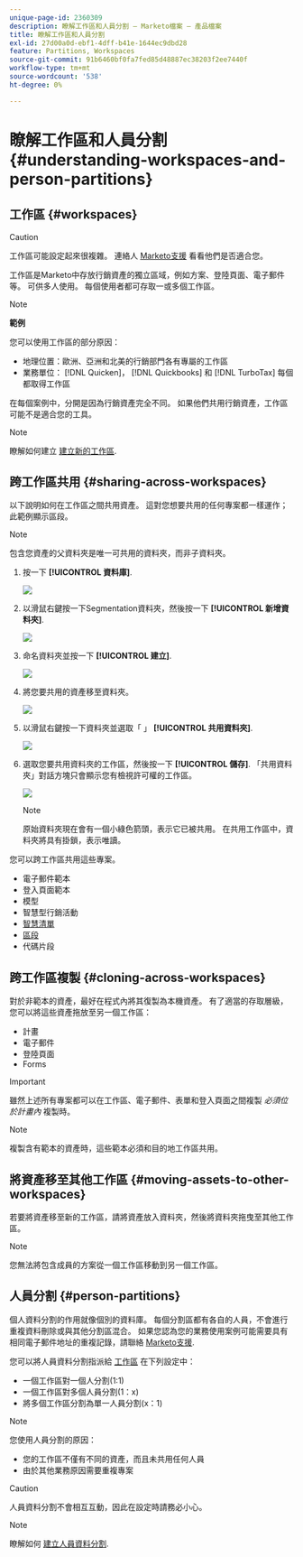 ```yaml
---
unique-page-id: 2360309
description: 瞭解工作區和人員分割 — Marketo檔案 — 產品檔案
title: 瞭解工作區和人員分割
exl-id: 27d00a0d-ebf1-4dff-b41e-1644ec9dbd28
feature: Partitions, Workspaces
source-git-commit: 91b6460bf0fa7fed85d48887ec38203f2ee7440f
workflow-type: tm+mt
source-wordcount: '538'
ht-degree: 0%

---
```


# 瞭解工作區和人員分割 {#understanding-workspaces-and-person-partitions}

## 工作區 {#workspaces}

>[!CAUTION]
>
>工作區可能設定起來很複雜。 連絡人 [Marketo支援](https://nation.marketo.com/t5/Support/ct-p/Support) 看看他們是否適合您。

工作區是Marketo中存放行銷資產的獨立區域，例如方案、登陸頁面、電子郵件等。 可供多人使用。 每個使用者都可存取一或多個工作區。

>[!NOTE]
>
>**範例**
>
>您可以使用工作區的部分原因：
>
>* 地理位置：歐洲、亞洲和北美的行銷部門各有專屬的工作區
>* 業務單位： [!DNL Quicken]， [!DNL Quickbooks] 和 [!DNL TurboTax] 每個都取得工作區
>
>在每個案例中，分開是因為行銷資產完全不同。 如果他們共用行銷資產，工作區可能不是適合您的工具。

>[!NOTE]
>
>瞭解如何建立 [建立新的工作區](/help/marketo/product-docs/administration/workspaces-and-person-partitions/create-a-new-workspace.md).

## 跨工作區共用 {#sharing-across-workspaces}

以下說明如何在工作區之間共用資產。 這對您想要共用的任何專案都一樣運作；此範例顯示區段。

>[!NOTE]
>
>包含您資產的父資料夾是唯一可共用的資料夾，而非子資料夾。

1. 按一下 **[!UICONTROL 資料庫]**.

   ![](assets/understanding-workspaces-and-person-partitions-1.png)

1. 以滑鼠右鍵按一下Segmentation資料夾，然後按一下 **[!UICONTROL 新增資料夾]**.

   ![](assets/understanding-workspaces-and-person-partitions-2.png)

1. 命名資料夾並按一下 **[!UICONTROL 建立]**.

   ![](assets/understanding-workspaces-and-person-partitions-3.png)

1. 將您要共用的資產移至資料夾。

   ![](assets/understanding-workspaces-and-person-partitions-4.png)

1. 以滑鼠右鍵按一下資料夾並選取「 」 **[!UICONTROL 共用資料夾]**.

   ![](assets/understanding-workspaces-and-person-partitions-5.png)

1. 選取您要共用資料夾的工作區，然後按一下 **[!UICONTROL 儲存]**. 「共用資料夾」對話方塊只會顯示您有檢視許可權的工作區。

   ![](assets/understanding-workspaces-and-person-partitions-6.png)

   >[!NOTE]
   >
   >原始資料夾現在會有一個小綠色箭頭，表示它已被共用。 在共用工作區中，資料夾將具有掛鎖，表示唯讀。

您可以跨工作區共用這些專案。

* 電子郵件範本
* 登入頁面範本
* 模型
* 智慧型行銷活動
* [智慧清單](/help/marketo/product-docs/core-marketo-concepts/smart-lists-and-static-lists/using-smart-lists/reference-a-list-or-smart-list-across-workspaces.md)
* [區段](/help/marketo/product-docs/administration/workspaces-and-person-partitions/share-segmentations-across-workspaces-and-partitions.md)
* 代碼片段

## 跨工作區複製 {#cloning-across-workspaces}

對於非範本的資產，最好在程式內將其復製為本機資產。 有了適當的存取層級，您可以將這些資產拖放至另一個工作區：

* 計畫
* 電子郵件
* 登陸頁面
* Forms

>[!IMPORTANT]
>
>雖然上述所有專案都可以在工作區、電子郵件、表單和登入頁面之間複製 _必須位於計畫內_ 複製時。

>[!NOTE]
>
>複製含有範本的資產時，這些範本必須和目的地工作區共用。

## 將資產移至其他工作區 {#moving-assets-to-other-workspaces}

若要將資產移至新的工作區，請將資產放入資料夾，然後將資料夾拖曳至其他工作區。

>[!NOTE]
>
>您無法將包含成員的方案從一個工作區移動到另一個工作區。

## 人員分割 {#person-partitions}

個人資料分割的作用就像個別的資料庫。 每個分割區都有各自的人員，不會進行重複資料刪除或與其他分割區混合。 如果您認為您的業務使用案例可能需要具有相同電子郵件地址的重複記錄，請聯絡 [Marketo支援](https://nation.marketo.com/t5/Support/ct-p/Support).

您可以將人員資料分割指派給  [工作區](create-a-new-workspace.md) 在下列設定中：

* 一個工作區對一個人分割(1:1)
* 一個工作區對多個人員分割(1：x)
* 將多個工作區分割為單一人員分割(x：1)

>[!NOTE]
>
>您使用人員分割的原因：
>
>* 您的工作區不僅有不同的資產，而且未共用任何人員
>* 由於其他業務原因需要重複專案

>[!CAUTION]
>
>人員資料分割不會相互互動，因此在設定時請務必小心。

>[!NOTE]
>
>瞭解如何 [建立人員資料分割](/help/marketo/product-docs/administration/workspaces-and-person-partitions/create-a-person-partition.md).
